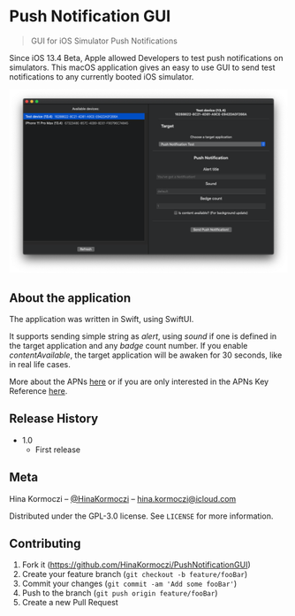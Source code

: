 # Push Notification GUI
> GUI for iOS Simulator Push Notifications

Since iOS 13.4 Beta, Apple allowed Developers to test push notifications on simulators. This macOS application gives an easy to use GUI to send test notifications to any currently booted iOS simulator.

![](PNGUI_Screen.png)

## About the application

The application was written in Swift, using SwiftUI.

It supports sending simple string as *alert*, using *sound* if one is defined in the target application and any *badge* count number. If you enable *contentAvailable*, the target application will be awaken for 30 seconds, like in real life cases.

More about the APNs [here](https://developer.apple.com/library/archive/documentation/NetworkingInternet/Conceptual/RemoteNotificationsPG/APNSOverview.html) or if you are only interested in the APNs Key Reference [here](https://developer.apple.com/library/archive/documentation/NetworkingInternet/Conceptual/RemoteNotificationsPG/PayloadKeyReference.html#//apple_ref/doc/uid/TP40008194-CH17-SW1).

## Release History

* 1.0
    * First release

## Meta

Hina Kormoczi – [@HinaKormoczi](https://twitter.com/HinaKormoczi) –  hina.kormoczi@icloud.com

Distributed under the GPL-3.0 license. See ``LICENSE`` for more information.


## Contributing

1. Fork it (<https://github.com/HinaKormoczi/PushNotificationGUI>)
2. Create your feature branch (`git checkout -b feature/fooBar`)
3. Commit your changes (`git commit -am 'Add some fooBar'`)
4. Push to the branch (`git push origin feature/fooBar`)
5. Create a new Pull Request
